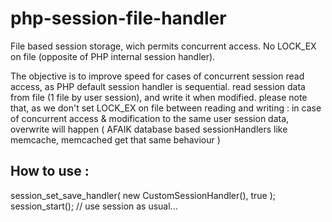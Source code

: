 # php-session-file-handler
File based session storage, wich permits concurrent access. No LOCK_EX on file (opposite of PHP internal session handler).

The objective is to improve speed for cases of concurrent session read access, as PHP default session handler is sequential.
 read session data from file (1 file by user session), and write it when modified.
 please note that, as we don't set LOCK_EX on file between reading and writing :
   in case of concurrent access & modification to the same user session data, overwrite will happen
   ( AFAIK database based sessionHandlers like memcache, memcached  get that same behaviour )
 
 How to use :
 -------------
 session_set_save_handler( new CustomSessionHandler(), true );
 session_start();
 // use session as usual...
